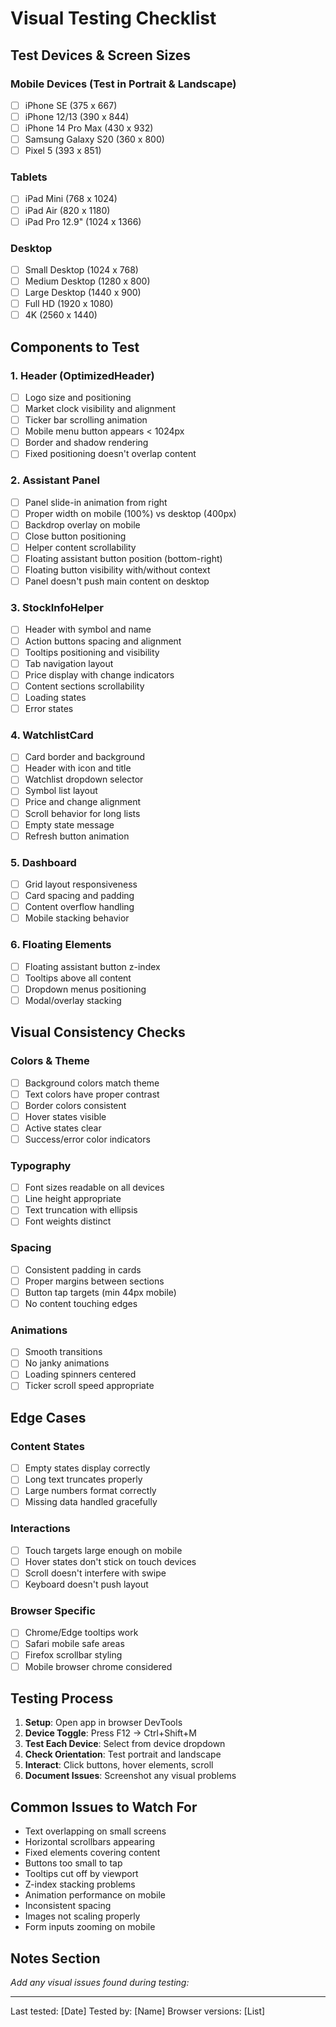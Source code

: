 # Visual Testing Checklist

## Test Devices & Screen Sizes

### Mobile Devices (Test in Portrait & Landscape)
- [ ] iPhone SE (375 x 667)
- [ ] iPhone 12/13 (390 x 844)
- [ ] iPhone 14 Pro Max (430 x 932)
- [ ] Samsung Galaxy S20 (360 x 800)
- [ ] Pixel 5 (393 x 851)

### Tablets
- [ ] iPad Mini (768 x 1024)
- [ ] iPad Air (820 x 1180)
- [ ] iPad Pro 12.9" (1024 x 1366)

### Desktop
- [ ] Small Desktop (1024 x 768)
- [ ] Medium Desktop (1280 x 800)
- [ ] Large Desktop (1440 x 900)
- [ ] Full HD (1920 x 1080)
- [ ] 4K (2560 x 1440)

## Components to Test

### 1. Header (OptimizedHeader)
- [ ] Logo size and positioning
- [ ] Market clock visibility and alignment
- [ ] Ticker bar scrolling animation
- [ ] Mobile menu button appears < 1024px
- [ ] Border and shadow rendering
- [ ] Fixed positioning doesn't overlap content

### 2. Assistant Panel
- [ ] Panel slide-in animation from right
- [ ] Proper width on mobile (100%) vs desktop (400px)
- [ ] Backdrop overlay on mobile
- [ ] Close button positioning
- [ ] Helper content scrollability
- [ ] Floating assistant button position (bottom-right)
- [ ] Floating button visibility with/without context
- [ ] Panel doesn't push main content on desktop

### 3. StockInfoHelper
- [ ] Header with symbol and name
- [ ] Action buttons spacing and alignment
- [ ] Tooltips positioning and visibility
- [ ] Tab navigation layout
- [ ] Price display with change indicators
- [ ] Content sections scrollability
- [ ] Loading states
- [ ] Error states

### 4. WatchlistCard
- [ ] Card border and background
- [ ] Header with icon and title
- [ ] Watchlist dropdown selector
- [ ] Symbol list layout
- [ ] Price and change alignment
- [ ] Scroll behavior for long lists
- [ ] Empty state message
- [ ] Refresh button animation

### 5. Dashboard
- [ ] Grid layout responsiveness
- [ ] Card spacing and padding
- [ ] Content overflow handling
- [ ] Mobile stacking behavior

### 6. Floating Elements
- [ ] Floating assistant button z-index
- [ ] Tooltips above all content
- [ ] Dropdown menus positioning
- [ ] Modal/overlay stacking

## Visual Consistency Checks

### Colors & Theme
- [ ] Background colors match theme
- [ ] Text colors have proper contrast
- [ ] Border colors consistent
- [ ] Hover states visible
- [ ] Active states clear
- [ ] Success/error color indicators

### Typography
- [ ] Font sizes readable on all devices
- [ ] Line height appropriate
- [ ] Text truncation with ellipsis
- [ ] Font weights distinct

### Spacing
- [ ] Consistent padding in cards
- [ ] Proper margins between sections
- [ ] Button tap targets (min 44px mobile)
- [ ] No content touching edges

### Animations
- [ ] Smooth transitions
- [ ] No janky animations
- [ ] Loading spinners centered
- [ ] Ticker scroll speed appropriate

## Edge Cases

### Content States
- [ ] Empty states display correctly
- [ ] Long text truncates properly
- [ ] Large numbers format correctly
- [ ] Missing data handled gracefully

### Interactions
- [ ] Touch targets large enough on mobile
- [ ] Hover states don't stick on touch devices
- [ ] Scroll doesn't interfere with swipe
- [ ] Keyboard doesn't push layout

### Browser Specific
- [ ] Chrome/Edge tooltips work
- [ ] Safari mobile safe areas
- [ ] Firefox scrollbar styling
- [ ] Mobile browser chrome considered

## Testing Process

1. **Setup**: Open app in browser DevTools
2. **Device Toggle**: Press F12 → Ctrl+Shift+M
3. **Test Each Device**: Select from device dropdown
4. **Check Orientation**: Test portrait and landscape
5. **Interact**: Click buttons, hover elements, scroll
6. **Document Issues**: Screenshot any visual problems

## Common Issues to Watch For

- Text overlapping on small screens
- Horizontal scrollbars appearing
- Fixed elements covering content
- Buttons too small to tap
- Tooltips cut off by viewport
- Z-index stacking problems
- Animation performance on mobile
- Inconsistent spacing
- Images not scaling properly
- Form inputs zooming on mobile

## Notes Section

_Add any visual issues found during testing:_

---

Last tested: [Date]
Tested by: [Name]
Browser versions: [List]